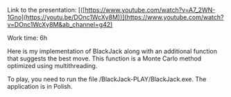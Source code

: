 Link to the presentation: [([https://www.youtube.com/watch?v=A7_2WN-1Gno](https://youtu.be/DOnc1WcXy8M))](https://www.youtube.com/watch?v=DOnc1WcXy8M&ab_channel=g42)

Work time: 6h

Here is my implementation of BlackJack along with an additional function that suggests the best move. This function is a Monte Carlo method optimized using multithreading.

To play, you need to run the file /BlackJack-PLAY/BlackJack.exe. The application is in Polish.
